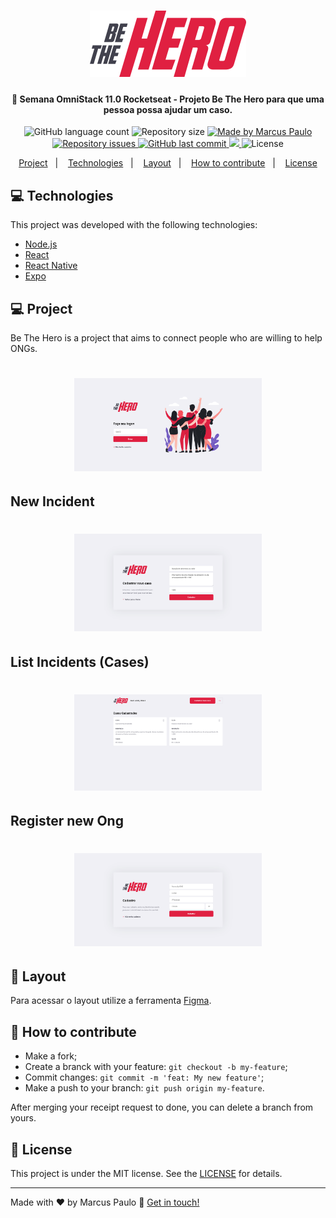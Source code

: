 <h1 align="center">
    <img alt="Be The Hero" title="#Be The Hero" src="./docs/images/logo.svg" width="250px" />
</h1>

<h4 align="center"> 
	🚀 Semana OmniStack 11.0 Rocketseat - Projeto Be The Hero para que uma pessoa possa ajudar um caso.
</h4>
<p align="center">
  <img alt="GitHub language count" src="https://img.shields.io/github/languages/count/marcuspaulo/be-the-hero?color=%2304D361">

  <img alt="Repository size" src="https://img.shields.io/github/repo-size/marcuspaulo/be-the-hero">
	
  <a href="https://www.linkedin.com/in/marcuspaulo/">
    <img alt="Made by Marcus Paulo" src="https://img.shields.io/badge/made%20by-MarcusPaulo-%1351D8">
  </a>

  <a href="https://github.com/marcuspaulo/be-the-hero/issues">
    <img alt="Repository issues" src="https://img.shields.io/github/issues/marcuspaulo/be-the-hero">
  </a>

  <a href="https://github.com/marcuspaulo/be-the-hero/commits/master">
    <img alt="GitHub last commit" src="https://img.shields.io/github/last-commit/marcuspaulo/be-the-hero">
  </a>

<a aria-label="Completed" href="https://rocketseat.com.br/week-10/aulas#4">
    <img src="https://img.shields.io/badge/OmniStack-done-green?logo=data:image/png;base64,iVBORw0KGgoAAAANSUhEUgAAABAAAAAQCAMAAAAoLQ9TAAAALVBMVEVHcExxWsF0XMJzXMJxWcFsUsD///9jRrzY0u6Xh9Gsn9n39fyMecy0qd2bjNJWBT0WAAAABHRSTlMA2Do606wF2QAAAGlJREFUGJVdj1cWwCAIBLEsRU3uf9xobDH8+GZwUYi8i6ucJwrxKE+7D0G9Q4vlYqtmCSjndr4CgCgzlyFgfKfKCVO0LrPKjmiqMxGXkJwNnXskqWG+1oSM+BSwD8f29YLNjvx/OQrn+g99oQSoNmt3PgAAAABJRU5ErkJggg=="></img>
  </a>
  <img alt="License" src="https://img.shields.io/badge/license-MIT-brightgreen">
</p>
<p align="center">
  <a href="#-project">Project</a>&nbsp;&nbsp;&nbsp;|&nbsp;&nbsp;&nbsp;
  <a href="#rocket-Technologies">Technologies</a>&nbsp;&nbsp;&nbsp;|&nbsp;&nbsp;&nbsp;
  <a href="#-layout">Layout</a>&nbsp;&nbsp;&nbsp;|&nbsp;&nbsp;&nbsp;
  <a href="#-how-to-contribute">How to contribute</a>&nbsp;&nbsp;&nbsp;|&nbsp;&nbsp;&nbsp;
  <a href="#memo-license">License</a>
</p>

## :computer: Technologies

This project was developed with the following technologies:

- [Node.js](https://nodejs.org/en/) 
- [React](https://reactjs.org)
- [React Native](https://facebook.github.io/react-native/)
- [Expo](https://expo.io/)

## 💻 Project

Be The Hero is a project that aims to connect people who are willing to help ONGs.

<h1 align="center">
    <img alt="Login-Page" title="Login-Page" src="./docs/images/login.png" width="300px" />
</h1>

## New Incident
<h1 align="center">
    <img alt="New Incident-Page" title="New Incident" src="./docs/images/new-incident.png" width="300px" />
</h1>

## List Incidents (Cases)
<h1 align="center">
    <img alt="List Incidents-Page" title="List Incidents" src="./docs/images/profile-cases.png" width="300px" />
</h1>

## Register new Ong
<h1 align="center">
    <img alt="New Ong-Page" title="New Ong" src="./docs/images/register-new-ong.png" width="300px" />
</h1>

## 🔖 Layout

Para acessar o layout utilize a ferramenta [Figma](https://www.figma.com/file/2C2yvw7jsCOGmaNUDftX9n/Be-The-Hero---OmniStack-11?node-id=0%3A1).

## 🤔 How to contribute

- Make a fork;
- Create a branck with your feature: `git checkout -b my-feature`;
- Commit changes: `git commit -m 'feat: My new feature'`;
- Make a push to your branch: `git push origin my-feature`.

After merging your receipt request to done, you can delete a branch from yours.

## :memo: License

This project is under the MIT license. See the [LICENSE](LICENSE.md) for details.

---

Made with ♥ by Marcus Paulo :wave: [Get in touch!](https://www.linkedin.com/in/marcuspaulo/)